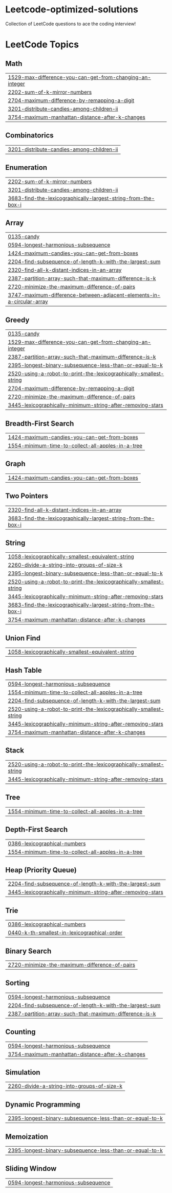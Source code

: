 # Leetcode-optimized-solutions
Collection of LeetCode questions to ace the coding interview!

<!---LeetCode Topics Start-->
# LeetCode Topics
## Math
|  |
| ------- |
| [1529-max-difference-you-can-get-from-changing-an-integer](https://github.com/AnshPhirani/Leetcode-optimized-solutions/tree/master/1529-max-difference-you-can-get-from-changing-an-integer) |
| [2202-sum-of-k-mirror-numbers](https://github.com/AnshPhirani/Leetcode-optimized-solutions/tree/master/2202-sum-of-k-mirror-numbers) |
| [2704-maximum-difference-by-remapping-a-digit](https://github.com/AnshPhirani/Leetcode-optimized-solutions/tree/master/2704-maximum-difference-by-remapping-a-digit) |
| [3201-distribute-candies-among-children-ii](https://github.com/AnshPhirani/Leetcode-optimized-solutions/tree/master/3201-distribute-candies-among-children-ii) |
| [3754-maximum-manhattan-distance-after-k-changes](https://github.com/AnshPhirani/Leetcode-optimized-solutions/tree/master/3754-maximum-manhattan-distance-after-k-changes) |
## Combinatorics
|  |
| ------- |
| [3201-distribute-candies-among-children-ii](https://github.com/AnshPhirani/Leetcode-optimized-solutions/tree/master/3201-distribute-candies-among-children-ii) |
## Enumeration
|  |
| ------- |
| [2202-sum-of-k-mirror-numbers](https://github.com/AnshPhirani/Leetcode-optimized-solutions/tree/master/2202-sum-of-k-mirror-numbers) |
| [3201-distribute-candies-among-children-ii](https://github.com/AnshPhirani/Leetcode-optimized-solutions/tree/master/3201-distribute-candies-among-children-ii) |
| [3683-find-the-lexicographically-largest-string-from-the-box-i](https://github.com/AnshPhirani/Leetcode-optimized-solutions/tree/master/3683-find-the-lexicographically-largest-string-from-the-box-i) |
## Array
|  |
| ------- |
| [0135-candy](https://github.com/AnshPhirani/Leetcode-optimized-solutions/tree/master/0135-candy) |
| [0594-longest-harmonious-subsequence](https://github.com/AnshPhirani/Leetcode-optimized-solutions/tree/master/0594-longest-harmonious-subsequence) |
| [1424-maximum-candies-you-can-get-from-boxes](https://github.com/AnshPhirani/Leetcode-optimized-solutions/tree/master/1424-maximum-candies-you-can-get-from-boxes) |
| [2204-find-subsequence-of-length-k-with-the-largest-sum](https://github.com/AnshPhirani/Leetcode-optimized-solutions/tree/master/2204-find-subsequence-of-length-k-with-the-largest-sum) |
| [2320-find-all-k-distant-indices-in-an-array](https://github.com/AnshPhirani/Leetcode-optimized-solutions/tree/master/2320-find-all-k-distant-indices-in-an-array) |
| [2387-partition-array-such-that-maximum-difference-is-k](https://github.com/AnshPhirani/Leetcode-optimized-solutions/tree/master/2387-partition-array-such-that-maximum-difference-is-k) |
| [2720-minimize-the-maximum-difference-of-pairs](https://github.com/AnshPhirani/Leetcode-optimized-solutions/tree/master/2720-minimize-the-maximum-difference-of-pairs) |
| [3747-maximum-difference-between-adjacent-elements-in-a-circular-array](https://github.com/AnshPhirani/Leetcode-optimized-solutions/tree/master/3747-maximum-difference-between-adjacent-elements-in-a-circular-array) |
## Greedy
|  |
| ------- |
| [0135-candy](https://github.com/AnshPhirani/Leetcode-optimized-solutions/tree/master/0135-candy) |
| [1529-max-difference-you-can-get-from-changing-an-integer](https://github.com/AnshPhirani/Leetcode-optimized-solutions/tree/master/1529-max-difference-you-can-get-from-changing-an-integer) |
| [2387-partition-array-such-that-maximum-difference-is-k](https://github.com/AnshPhirani/Leetcode-optimized-solutions/tree/master/2387-partition-array-such-that-maximum-difference-is-k) |
| [2395-longest-binary-subsequence-less-than-or-equal-to-k](https://github.com/AnshPhirani/Leetcode-optimized-solutions/tree/master/2395-longest-binary-subsequence-less-than-or-equal-to-k) |
| [2520-using-a-robot-to-print-the-lexicographically-smallest-string](https://github.com/AnshPhirani/Leetcode-optimized-solutions/tree/master/2520-using-a-robot-to-print-the-lexicographically-smallest-string) |
| [2704-maximum-difference-by-remapping-a-digit](https://github.com/AnshPhirani/Leetcode-optimized-solutions/tree/master/2704-maximum-difference-by-remapping-a-digit) |
| [2720-minimize-the-maximum-difference-of-pairs](https://github.com/AnshPhirani/Leetcode-optimized-solutions/tree/master/2720-minimize-the-maximum-difference-of-pairs) |
| [3445-lexicographically-minimum-string-after-removing-stars](https://github.com/AnshPhirani/Leetcode-optimized-solutions/tree/master/3445-lexicographically-minimum-string-after-removing-stars) |
## Breadth-First Search
|  |
| ------- |
| [1424-maximum-candies-you-can-get-from-boxes](https://github.com/AnshPhirani/Leetcode-optimized-solutions/tree/master/1424-maximum-candies-you-can-get-from-boxes) |
| [1554-minimum-time-to-collect-all-apples-in-a-tree](https://github.com/AnshPhirani/Leetcode-optimized-solutions/tree/master/1554-minimum-time-to-collect-all-apples-in-a-tree) |
## Graph
|  |
| ------- |
| [1424-maximum-candies-you-can-get-from-boxes](https://github.com/AnshPhirani/Leetcode-optimized-solutions/tree/master/1424-maximum-candies-you-can-get-from-boxes) |
## Two Pointers
|  |
| ------- |
| [2320-find-all-k-distant-indices-in-an-array](https://github.com/AnshPhirani/Leetcode-optimized-solutions/tree/master/2320-find-all-k-distant-indices-in-an-array) |
| [3683-find-the-lexicographically-largest-string-from-the-box-i](https://github.com/AnshPhirani/Leetcode-optimized-solutions/tree/master/3683-find-the-lexicographically-largest-string-from-the-box-i) |
## String
|  |
| ------- |
| [1058-lexicographically-smallest-equivalent-string](https://github.com/AnshPhirani/Leetcode-optimized-solutions/tree/master/1058-lexicographically-smallest-equivalent-string) |
| [2260-divide-a-string-into-groups-of-size-k](https://github.com/AnshPhirani/Leetcode-optimized-solutions/tree/master/2260-divide-a-string-into-groups-of-size-k) |
| [2395-longest-binary-subsequence-less-than-or-equal-to-k](https://github.com/AnshPhirani/Leetcode-optimized-solutions/tree/master/2395-longest-binary-subsequence-less-than-or-equal-to-k) |
| [2520-using-a-robot-to-print-the-lexicographically-smallest-string](https://github.com/AnshPhirani/Leetcode-optimized-solutions/tree/master/2520-using-a-robot-to-print-the-lexicographically-smallest-string) |
| [3445-lexicographically-minimum-string-after-removing-stars](https://github.com/AnshPhirani/Leetcode-optimized-solutions/tree/master/3445-lexicographically-minimum-string-after-removing-stars) |
| [3683-find-the-lexicographically-largest-string-from-the-box-i](https://github.com/AnshPhirani/Leetcode-optimized-solutions/tree/master/3683-find-the-lexicographically-largest-string-from-the-box-i) |
| [3754-maximum-manhattan-distance-after-k-changes](https://github.com/AnshPhirani/Leetcode-optimized-solutions/tree/master/3754-maximum-manhattan-distance-after-k-changes) |
## Union Find
|  |
| ------- |
| [1058-lexicographically-smallest-equivalent-string](https://github.com/AnshPhirani/Leetcode-optimized-solutions/tree/master/1058-lexicographically-smallest-equivalent-string) |
## Hash Table
|  |
| ------- |
| [0594-longest-harmonious-subsequence](https://github.com/AnshPhirani/Leetcode-optimized-solutions/tree/master/0594-longest-harmonious-subsequence) |
| [1554-minimum-time-to-collect-all-apples-in-a-tree](https://github.com/AnshPhirani/Leetcode-optimized-solutions/tree/master/1554-minimum-time-to-collect-all-apples-in-a-tree) |
| [2204-find-subsequence-of-length-k-with-the-largest-sum](https://github.com/AnshPhirani/Leetcode-optimized-solutions/tree/master/2204-find-subsequence-of-length-k-with-the-largest-sum) |
| [2520-using-a-robot-to-print-the-lexicographically-smallest-string](https://github.com/AnshPhirani/Leetcode-optimized-solutions/tree/master/2520-using-a-robot-to-print-the-lexicographically-smallest-string) |
| [3445-lexicographically-minimum-string-after-removing-stars](https://github.com/AnshPhirani/Leetcode-optimized-solutions/tree/master/3445-lexicographically-minimum-string-after-removing-stars) |
| [3754-maximum-manhattan-distance-after-k-changes](https://github.com/AnshPhirani/Leetcode-optimized-solutions/tree/master/3754-maximum-manhattan-distance-after-k-changes) |
## Stack
|  |
| ------- |
| [2520-using-a-robot-to-print-the-lexicographically-smallest-string](https://github.com/AnshPhirani/Leetcode-optimized-solutions/tree/master/2520-using-a-robot-to-print-the-lexicographically-smallest-string) |
| [3445-lexicographically-minimum-string-after-removing-stars](https://github.com/AnshPhirani/Leetcode-optimized-solutions/tree/master/3445-lexicographically-minimum-string-after-removing-stars) |
## Tree
|  |
| ------- |
| [1554-minimum-time-to-collect-all-apples-in-a-tree](https://github.com/AnshPhirani/Leetcode-optimized-solutions/tree/master/1554-minimum-time-to-collect-all-apples-in-a-tree) |
## Depth-First Search
|  |
| ------- |
| [0386-lexicographical-numbers](https://github.com/AnshPhirani/Leetcode-optimized-solutions/tree/master/0386-lexicographical-numbers) |
| [1554-minimum-time-to-collect-all-apples-in-a-tree](https://github.com/AnshPhirani/Leetcode-optimized-solutions/tree/master/1554-minimum-time-to-collect-all-apples-in-a-tree) |
## Heap (Priority Queue)
|  |
| ------- |
| [2204-find-subsequence-of-length-k-with-the-largest-sum](https://github.com/AnshPhirani/Leetcode-optimized-solutions/tree/master/2204-find-subsequence-of-length-k-with-the-largest-sum) |
| [3445-lexicographically-minimum-string-after-removing-stars](https://github.com/AnshPhirani/Leetcode-optimized-solutions/tree/master/3445-lexicographically-minimum-string-after-removing-stars) |
## Trie
|  |
| ------- |
| [0386-lexicographical-numbers](https://github.com/AnshPhirani/Leetcode-optimized-solutions/tree/master/0386-lexicographical-numbers) |
| [0440-k-th-smallest-in-lexicographical-order](https://github.com/AnshPhirani/Leetcode-optimized-solutions/tree/master/0440-k-th-smallest-in-lexicographical-order) |
## Binary Search
|  |
| ------- |
| [2720-minimize-the-maximum-difference-of-pairs](https://github.com/AnshPhirani/Leetcode-optimized-solutions/tree/master/2720-minimize-the-maximum-difference-of-pairs) |
## Sorting
|  |
| ------- |
| [0594-longest-harmonious-subsequence](https://github.com/AnshPhirani/Leetcode-optimized-solutions/tree/master/0594-longest-harmonious-subsequence) |
| [2204-find-subsequence-of-length-k-with-the-largest-sum](https://github.com/AnshPhirani/Leetcode-optimized-solutions/tree/master/2204-find-subsequence-of-length-k-with-the-largest-sum) |
| [2387-partition-array-such-that-maximum-difference-is-k](https://github.com/AnshPhirani/Leetcode-optimized-solutions/tree/master/2387-partition-array-such-that-maximum-difference-is-k) |
## Counting
|  |
| ------- |
| [0594-longest-harmonious-subsequence](https://github.com/AnshPhirani/Leetcode-optimized-solutions/tree/master/0594-longest-harmonious-subsequence) |
| [3754-maximum-manhattan-distance-after-k-changes](https://github.com/AnshPhirani/Leetcode-optimized-solutions/tree/master/3754-maximum-manhattan-distance-after-k-changes) |
## Simulation
|  |
| ------- |
| [2260-divide-a-string-into-groups-of-size-k](https://github.com/AnshPhirani/Leetcode-optimized-solutions/tree/master/2260-divide-a-string-into-groups-of-size-k) |
## Dynamic Programming
|  |
| ------- |
| [2395-longest-binary-subsequence-less-than-or-equal-to-k](https://github.com/AnshPhirani/Leetcode-optimized-solutions/tree/master/2395-longest-binary-subsequence-less-than-or-equal-to-k) |
## Memoization
|  |
| ------- |
| [2395-longest-binary-subsequence-less-than-or-equal-to-k](https://github.com/AnshPhirani/Leetcode-optimized-solutions/tree/master/2395-longest-binary-subsequence-less-than-or-equal-to-k) |
## Sliding Window
|  |
| ------- |
| [0594-longest-harmonious-subsequence](https://github.com/AnshPhirani/Leetcode-optimized-solutions/tree/master/0594-longest-harmonious-subsequence) |
<!---LeetCode Topics End-->